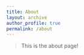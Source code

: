 ```yaml
---
title: About
layout: archive
author_profile: true
permalink: /about
---
```


> This is the about page!
